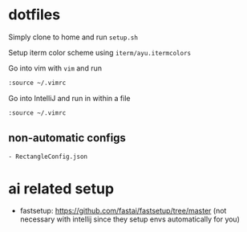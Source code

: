 # dotfiles
Simply clone to home and run `setup.sh`

Setup iterm color scheme using `iterm/ayu.itermcolors`

Go into vim with `vim` and run
```bash
:source ~/.vimrc
```
Go into IntelliJ and run in within a file 
```bash
:source ~/.vimrc
```

## non-automatic configs
```bash
- RectangleConfig.json
```

# ai related setup
- fastsetup: https://github.com/fastai/fastsetup/tree/master (not necessary with intellij since they setup envs automatically for you)
